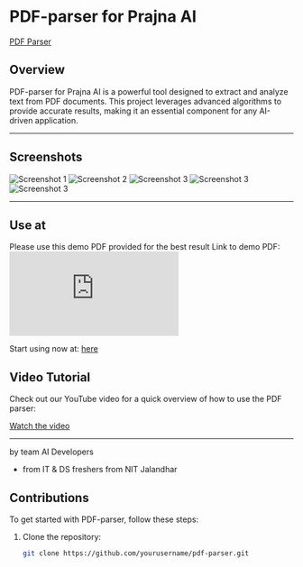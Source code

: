 # PDF-parser for Prajna AI

[PDF Parser](https://pdf-parser-88393.web.app)

## Overview

PDF-parser for Prajna AI is a powerful tool designed to extract and analyze text from PDF documents. This project leverages advanced algorithms to provide accurate results, making it an essential component for any AI-driven application.

---

## Screenshots

![Screenshot 1](https://raw.githubusercontent.com/RishiAhuja/PDF-parser/refs/heads/main/assets/1.png)
![Screenshot 2](https://raw.githubusercontent.com/RishiAhuja/PDF-parser/refs/heads/main/assets/2.png)
![Screenshot 3](https://raw.githubusercontent.com/RishiAhuja/PDF-parser/refs/heads/main/assets/3.png)
![Screenshot 3](https://raw.githubusercontent.com/RishiAhuja/PDF-parser/refs/heads/main/assets/4.png)
![Screenshot 3](https://raw.githubusercontent.com/RishiAhuja/PDF-parser/refs/heads/main/assets/5.png)

---

## Use at 
Please use this demo PDF provided for the best result 
Link to demo PDF: ![here](https://raw.githubusercontent.com/RishiAhuja/PDF-parser/refs/heads/main/test.pdf)


Start using now at: [here](https://pdf-parser-88393.web.app)

## Video Tutorial

Check out our YouTube video for a quick overview of how to use the PDF parser:

[Watch the video](https://youtu.be/ydlOXu-8uQg)

---

by team AI Developers
- from IT & DS freshers from NIT Jalandhar


## Contributions

To get started with PDF-parser, follow these steps:

1. Clone the repository:
   ```bash
   git clone https://github.com/yourusername/pdf-parser.git
